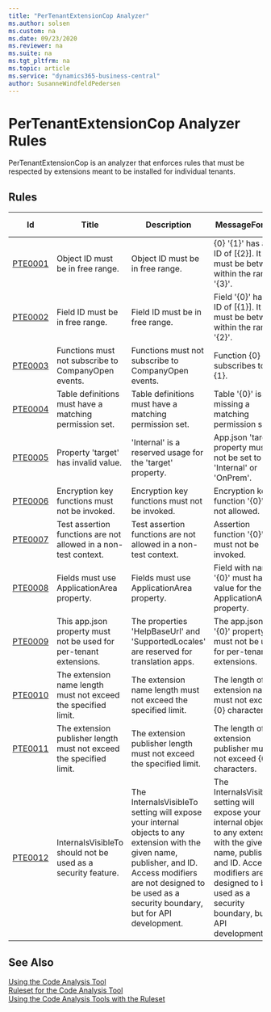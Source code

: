 ```yaml
---
title: "PerTenantExtensionCop Analyzer"
ms.author: solsen
ms.custom: na
ms.date: 09/23/2020
ms.reviewer: na
ms.suite: na
ms.tgt_pltfrm: na
ms.topic: article
ms.service: "dynamics365-business-central"
author: SusanneWindfeldPedersen
---
```

[//]: # (START>DO_NOT_EDIT)
[//]: # (IMPORTANT:Do not edit any of the content between here and the END>DO_NOT_EDIT.)
[//]: # (Any modifications should be made in the .xml files in the ModernDev repo.)
# PerTenantExtensionCop Analyzer Rules
PerTenantExtensionCop is an analyzer that enforces rules that must be respected by extensions meant to be installed for individual tenants.

## Rules

|Id|Title|Description|MessageFormat|Category|Default Severity|IsEnabledbyDefault|
|--|-----|-----------|-------------|--------|----------------|------------------|
|[PTE0001](pertenantextensioncop-pte0001-objectidmustbeinfreerange.md)|Object ID must be in free range.|Object ID must be in free range.|{0} '{1}' has an ID of [{2}]. It must be between within the range '{3}'.|ObjectValidation|Error|true|
|[PTE0002](pertenantextensioncop-pte0002-fieldidmustbeinfreerange.md)|Field ID must be in free range.|Field ID must be in free range.|Field '{0}' has an ID of [{1}]. It must be between within the range '{2}'.|ObjectValidation|Error|true|
|[PTE0003](pertenantextensioncop-pte0003-donotsubscribetooncompanyopenevents.md)|Functions must not subscribe to CompanyOpen events.|Functions must not subscribe to CompanyOpen events.|Function {0} subscribes to {1}.|ObjectValidation|Error|true|
|[PTE0004](pertenantextensioncop-pte0004-tablesmusthavepermissionsetdefined.md)|Table definitions must have a matching permission set.|Table definitions must have a matching permission set.|Table '{0}' is missing a matching permission set.|ObjectValidation|Error|true|
|[PTE0005](pertenantextensioncop-pte0005-manifesttargetmustnotbeinternal.md)|Property 'target' has invalid value.|'Internal' is a reserved usage for the 'target' property.|App.json 'target' property must not be set to 'Internal' or 'OnPrem'.|PackageValidation|Error|true|
|[PTE0006](pertenantextensioncop-pte0006-donotcallencryptionkeyfunctions.md)|Encryption key functions must not be invoked.|Encryption key functions must not be invoked.|Encryption key function '{0}' is not allowed.|PackageValidation|Error|true|
|[PTE0007](pertenantextensioncop-pte0007-donotcallasserterror.md)|Test assertion functions are not allowed in a non-test context.|Test assertion functions are not allowed in a non-test context.|Assertion function '{0}' must not be invoked.|PackageValidation|Error|true|
|[PTE0008](pertenantextensioncop-pte0008-useapplicationareaproperty.md)|Fields must use ApplicationArea property.|Fields must use ApplicationArea property.|Field with name '{0}' must have a value for the ApplicationArea property.|PackageValidation|Error|true|
|[PTE0009](pertenantextensioncop-pte0009-donotusemanifesttranslationproperties.md)|This app.json property must not be used for per-tenant extensions.|The properties 'HelpBaseUrl' and 'SupportedLocales' are reserved for translation apps.|The app.json '{0}' property must not be used for per-tenant extensions.|PackageValidation|Error|true|
|[PTE0010](pertenantextensioncop-pte0010-extensionnamelengthmustnotexceedlimit.md)|The extension name length must not exceed the specified limit.|The extension name length must not exceed the specified limit.|The length of the extension name must not exceed {0} characters.|PackageValidation|Error|true|
|[PTE0011](pertenantextensioncop-pte0011-extensionpublisherlengthmustnotexceedlimit.md)|The extension publisher length must not exceed the specified limit.|The extension publisher length must not exceed the specified limit.|The length of the extension publisher must not exceed {0} characters.|PackageValidation|Error|true|
|[PTE0012](pertenantextensioncop-pte0012-internalsvisibletonosecurityfeature.md)|InternalsVisibleTo should not be used as a security feature.|The InternalsVisibleTo setting will expose your internal objects to any extension with the given name, publisher, and ID. Access modifiers are not designed to be used as a security boundary, but for API development.|The InternalsVisibleTo setting will expose your internal objects to any extension with the given name, publisher, and ID. Access modifiers are not designed to be used as a security boundary, but for API development.|Extensibility|Warning|true|

[//]: # (IMPORTANT: END>DO_NOT_EDIT)
## See Also  
[Using the Code Analysis Tool](../devenv-using-code-analysis-tool.md)  
[Ruleset for the Code Analysis Tool](../devenv-rule-set-syntax-for-code-analysis-tools.md)  
[Using the Code Analysis Tools with the Ruleset](../devenv-using-code-analysis-tool-with-rule-set.md)